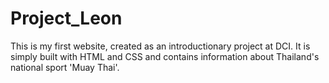 # Project_Leon 

This is my first website, created as an introductionary project at DCI. It is simply built with HTML and CSS and contains information about Thailand's national sport 'Muay Thai'.
